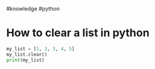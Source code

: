 #knowledge
#python

# How to clear a list in python

```python
my_list = [1, 2, 3, 4, 5]
my_list.clear()
print(my_list)
```
